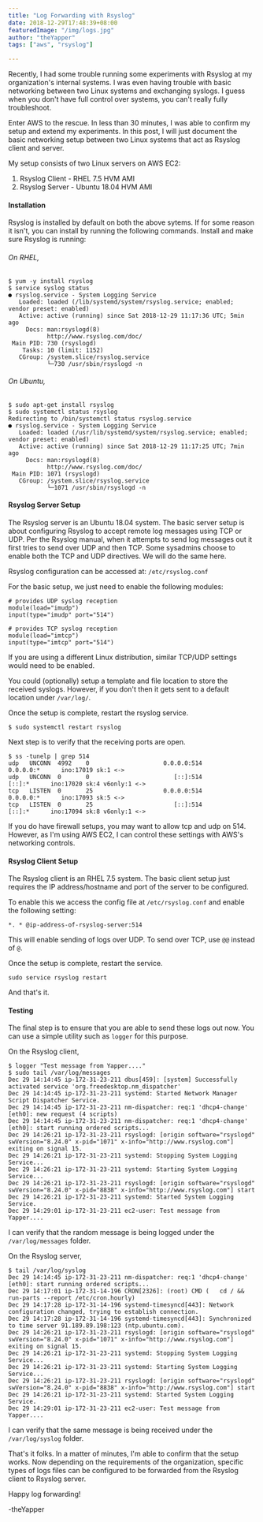 ```yaml
---
title: "Log Forwarding with Rsyslog"
date: 2018-12-29T17:48:39+08:00
featuredImage: "/img/logs.jpg"
author: "theYapper"
tags: ["aws", "rsyslog"]

---
```



Recently, I had some trouble running some experiments with Rsyslog at my organization's internal systems. I was even having trouble with basic networking between two Linux systems and exchanging syslogs. I guess when you don't have full control over systems, you can't really fully troubleshoot. 

Enter AWS to the rescue. In less than 30 minutes, I was able to confirm my setup and extend my experiments. In this post, I will just document the basic networking setup between two Linux systems that act as Rsyslog client and server. 

My setup consists of two Linux servers on AWS EC2:

1. Rsyslog Client - RHEL 7.5 HVM AMI 
2. Rsyslog Server - Ubuntu 18.04 HVM AMI  

#### Installation

Rsyslog is installed by default on both the above sytems. If for some reason it isn't, you can install by running the following commands. Install and make sure Rsyslog is running: 

###### On RHEL, 
```
$ yum -y install rsyslog
$ service syslog status
● rsyslog.service - System Logging Service
   Loaded: loaded (/lib/systemd/system/rsyslog.service; enabled; vendor preset: enabled)
   Active: active (running) since Sat 2018-12-29 11:17:36 UTC; 5min ago
     Docs: man:rsyslogd(8)
           http://www.rsyslog.com/doc/
 Main PID: 730 (rsyslogd)
    Tasks: 10 (limit: 1152)
   CGroup: /system.slice/rsyslog.service
           └─730 /usr/sbin/rsyslogd -n
```


###### On Ubuntu, 
```
$ sudo apt-get install rsyslog
$ sudo systemctl status rsyslog
Redirecting to /bin/systemctl status rsyslog.service
● rsyslog.service - System Logging Service
   Loaded: loaded (/usr/lib/systemd/system/rsyslog.service; enabled; vendor preset: enabled)
   Active: active (running) since Sat 2018-12-29 11:17:25 UTC; 7min ago
     Docs: man:rsyslogd(8)
           http://www.rsyslog.com/doc/
 Main PID: 1071 (rsyslogd)
   CGroup: /system.slice/rsyslog.service
           └─1071 /usr/sbin/rsyslogd -n
```

#### Rsyslog Server Setup 

The Rsyslog server is an Ubuntu 18.04 system. The basic server setup is about configuring Rsyslog to accept remote log messages using TCP or UDP. Per the Rsyslog manual, when it attempts to send log messages out it first tries to send over UDP and then TCP. Some sysadmins choose to enable both the TCP and UDP directives. We will do the same here. 

Rsyslog configuration can be accessed at: `/etc/rsyslog.conf` 

For the basic setup, we just need to enable the following modules:
```
# provides UDP syslog reception
module(load="imudp")
input(type="imudp" port="514")

# provides TCP syslog reception
module(load="imtcp")
input(type="imtcp" port="514")

```

If you are using a different Linux distribution, similar TCP/UDP settings would need to be enabled. 

You could (optionally) setup a template and file location to store the received syslogs. However, if you don't then it gets sent to a default location under `/var/log/`.

Once the setup is complete, restart the rsyslog service. 

```
$ sudo systemctl restart rsyslog
```

Next step is to verify that the receiving ports are open.

```
$ ss -tunelp | grep 514
udp   UNCONN  4992    0                     0.0.0.0:514           0.0.0.0:*      ino:17019 sk:1 <->
udp   UNCONN  0       0                        [::]:514              [::]:*      ino:17020 sk:4 v6only:1 <->
tcp   LISTEN  0       25                    0.0.0.0:514           0.0.0.0:*      ino:17093 sk:5 <->
tcp   LISTEN  0       25                       [::]:514              [::]:*      ino:17094 sk:8 v6only:1 <->
```

If you do have firewall setups, you may want to allow tcp and udp on 514. However, as I'm using AWS EC2, I can control these settings with AWS's networking controls. 

#### Rsyslog Client Setup 

The Rsyslog client is an RHEL 7.5 system. The basic client setup just requires the IP address/hostname and port of the server to be configured. 


To enable this we access the config file at `/etc/rsyslog.conf` and enable the following setting: 

```
*. * @ip-address-of-rsyslog-server:514
```

This will enable sending of logs over UDP. To send over TCP, use `@@` instead of `@`. 

Once the setup is complete, restart the service. 

```
sudo service rsyslog restart
```
And that's it. 

#### Testing 

The final step is to ensure that you are able to send these logs out now. 
You can use a simple utility such as `logger` for this purpose. 

On the Rsyslog client, 
```
$ logger "Test message from Yapper...."
$ sudo tail /var/log/messages
Dec 29 14:14:45 ip-172-31-23-211 dbus[459]: [system] Successfully activated service 'org.freedesktop.nm_dispatcher'
Dec 29 14:14:45 ip-172-31-23-211 systemd: Started Network Manager Script Dispatcher Service.
Dec 29 14:14:45 ip-172-31-23-211 nm-dispatcher: req:1 'dhcp4-change' [eth0]: new request (4 scripts)
Dec 29 14:14:45 ip-172-31-23-211 nm-dispatcher: req:1 'dhcp4-change' [eth0]: start running ordered scripts...
Dec 29 14:26:21 ip-172-31-23-211 rsyslogd: [origin software="rsyslogd" swVersion="8.24.0" x-pid="1071" x-info="http://www.rsyslog.com"] exiting on signal 15.
Dec 29 14:26:21 ip-172-31-23-211 systemd: Stopping System Logging Service...
Dec 29 14:26:21 ip-172-31-23-211 systemd: Starting System Logging Service...
Dec 29 14:26:21 ip-172-31-23-211 rsyslogd: [origin software="rsyslogd" swVersion="8.24.0" x-pid="8838" x-info="http://www.rsyslog.com"] start
Dec 29 14:26:21 ip-172-31-23-211 systemd: Started System Logging Service.
Dec 29 14:29:01 ip-172-31-23-211 ec2-user: Test message from Yapper....
```

I can verify that the random message is being logged under the `/var/log/messages` folder. 

On the Rsyslog server, 
```
$ tail /var/log/syslog
Dec 29 14:14:45 ip-172-31-23-211 nm-dispatcher: req:1 'dhcp4-change' [eth0]: start running ordered scripts...
Dec 29 14:17:01 ip-172-31-14-196 CRON[2326]: (root) CMD (   cd / && run-parts --report /etc/cron.hourly)
Dec 29 14:17:28 ip-172-31-14-196 systemd-timesyncd[443]: Network configuration changed, trying to establish connection.
Dec 29 14:17:28 ip-172-31-14-196 systemd-timesyncd[443]: Synchronized to time server 91.189.89.198:123 (ntp.ubuntu.com).
Dec 29 14:26:21 ip-172-31-23-211 rsyslogd: [origin software="rsyslogd" swVersion="8.24.0" x-pid="1071" x-info="http://www.rsyslog.com"] exiting on signal 15.
Dec 29 14:26:21 ip-172-31-23-211 systemd: Stopping System Logging Service...
Dec 29 14:26:21 ip-172-31-23-211 systemd: Starting System Logging Service...
Dec 29 14:26:21 ip-172-31-23-211 rsyslogd: [origin software="rsyslogd" swVersion="8.24.0" x-pid="8838" x-info="http://www.rsyslog.com"] start
Dec 29 14:26:21 ip-172-31-23-211 systemd: Started System Logging Service.
Dec 29 14:29:01 ip-172-31-23-211 ec2-user: Test message from Yapper....
```

I can verify that the same message is being received under the `/var/log/syslog` folder. 

That's it folks. In a matter of minutes, I'm able to confirm that the setup works. Now depending on the requirements of the organization, specific types of logs files can be configured to be forwarded from the Rsyslog client to Rsyslog server. 

Happy log forwarding! 

-theYapper

